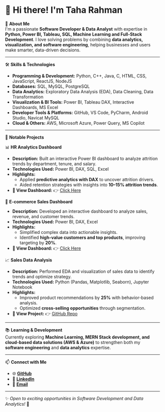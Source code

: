 # 👋 Hi there! I'm Taha Rahman  

🚀 **About Me**  
I'm a passionate **Software Developer & Data Analyst** with expertise in **Python, Power BI, Tableau, SQL, Machine Learning and Full-Stack Development**. I love solving problems by combining **data analytics, visualization, and software engineering**, helping businesses and users make smarter, data-driven decisions.  

---

🛠️ **Skills & Technologies**  
- **Programming & Development:** Python, C++, Java, C, HTML, CSS, JavaScript, ReactJS, NodeJS  
- **Databases:** SQL, MySQL, PostgreSQL  
- **Data Analytics:** Exploratory Data Analysis (EDA), Data Cleaning, Data Transformation  
- **Visualization & BI Tools:** Power BI, Tableau DAX, Interactive Dashboards, MS Excel  
- **Developer Tools & Platforms:** GitHub, VS Code, PyCharm, Android Studio, Navicat MySQL  
- **Cloud & Others:** AWS, Microsoft Azure, Power Query, MS Copilot  

---

📂 **Notable Projects**  

📊 **HR Analytics Dashboard**  
- **Description:** Built an interactive Power BI dashboard to analyze attrition trends by department, tenure, and salary.  
- **Technologies Used:** Power BI, DAX, SQL, Excel  
- **Highlights:**  
  - Applied **predictive analytics with DAX** to uncover attrition drivers.  
  - Aided retention strategies with insights into **10–15% attrition trends**.  
- **📌 View Dashboard:** 👉 [Click Here](https://app.powerbi.com/view?r=eyJrIjoiOTU4YmI5MWUtMDViNi00NDkzLWJmM2UtM2M3YmNiZTUyMzg2IiwidCI6IjU1MjY1NGUyLTAzZTktNDYyYy04MTljLTczZmI1NDgxYzQ2YyJ9)  

🛒 **E-commerce Sales Dashboard**  
- **Description:** Developed an interactive dashboard to analyze sales, revenue, and customer trends.  
- **Technologies Used:** Power BI, DAX, Excel  
- **Highlights:**  
  - Simplified complex data into actionable insights.  
  - Identified **high-value customers and top products**, improving targeting by **20%**.  
- **📌 View Dashboard:** 👉 [Click Here](https://app.powerbi.com/view?r=eyJrIjoiNDQwZWQzMGMtOTExMi00MzJhLTgzNmItNjBiNTQwN2NkODM1IiwidCI6IjU1MjY1NGUyLTAzZTktNDYyYy04MTljLTczZmI1NDgxYzQ2YyJ9)  

📈 **Sales Data Analysis**  
- **Description:** Performed EDA and visualization of sales data to identify trends and optimize strategy.  
- **Technologies Used:** Python (Pandas, Matplotlib, Seaborn), Jupyter Notebook  
- **Highlights:**  
  - Improved product recommendations by **25%** with behavior-based analysis.  
  - Optimized **cross-selling opportunities** through segmentation.  
- **📌 View Project:** 👉 [GitHub Repo](https://github.com/TahaRahman1/Sales-Data-Analysis)  

---

📚 **Learning & Development**  
Currently exploring **Machine Learning, MERN Stack development, and cloud-based data solutions (AWS & Azure)** to strengthen both my **software engineering** and **data analytics** expertise.  

---

📫 **Connect with Me**  
- 🌐 **[GitHub](https://github.com/TahaRahman1)**  
- 🔗 **[LinkedIn](https://www.linkedin.com/in/taha15/)**  
- 📧 **[Email](mailto:rahmantaha09@gmail.com)**  

---

✨ *Open to exciting opportunities in Software Development and Data Analytics!* 🚀  
